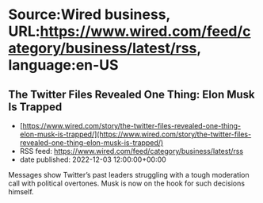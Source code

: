 # Source:Wired business, URL:https://www.wired.com/feed/category/business/latest/rss, language:en-US

## The Twitter Files Revealed One Thing: Elon Musk Is Trapped
 - [https://www.wired.com/story/the-twitter-files-revealed-one-thing-elon-musk-is-trapped/](https://www.wired.com/story/the-twitter-files-revealed-one-thing-elon-musk-is-trapped/)
 - RSS feed: https://www.wired.com/feed/category/business/latest/rss
 - date published: 2022-12-03 12:00:00+00:00

Messages show Twitter’s past leaders struggling with a tough moderation call with political overtones. Musk is now on the hook for such decisions himself.

